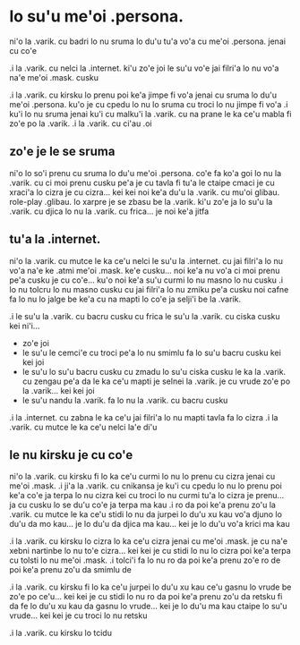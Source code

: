 # lo su'u me'oi .persona.
ni'o la .varik. cu badri lo nu sruma lo du'u tu'a vo'a cu me'oi .persona. jenai cu co'e

.i la .varik. cu nelci la .internet. ki'u zo'e joi le su'u vo'e jai filri'a lo nu vo'a na'e me'oi .mask. cusku

.i la .varik. cu kirsku lo prenu poi ke'a jimpe fi vo'a jenai cu sruma lo du'u me'oi .persona. ku'o je cu cpedu lo nu lo sruma cu troci lo nu jimpe fi vo'a  .i ku'i lo nu sruma jenai ku'i cu malku'i la .varik. cu na prane le ka ce'u mabla fi zo'e po la .varik.  .i la .varik. cu ci'au .oi

## zo'e je le se sruma
ni'o lo so'i prenu cu sruma lo du'u me'oi .persona. co'e fa ko'a goi lo nu la .varik. cu ci moi prenu cusku pe'a je cu tavla fi tu'a le ctaipe cmaci je cu xraci'a lo cizra je cu cizra... kei kei noi ke'a du'u la .varik. cu mu'oi glibau. role-play .glibau. lo xarpre je se zbasu be la .varik. ki'u zo'e ja lo su'u la .varik. cu djica lo nu la .varik. cu frica... je noi ke'a jitfa

## tu'a la .internet.
ni'o la .varik. cu mutce le ka ce'u nelci le su'u la .internet. cu jai filri'a lo nu vo'a na'e ke .atmi me'oi .mask. ke'e cusku... noi ke'a nu vo'a ci moi prenu pe'a cusku je cu co'e... ku'o noi ke'a su'u curmi lo nu masno lo nu cusku  .i lo nu tolcru lo nu masno cusku cu jai filri'a lo nu zmiku pe'a cusku noi cafne fa lo nu lo jalge be ke'a cu na mapti lo co'e ja selji'i be la .varik.

.i le su'u la .varik. cu bacru cusku cu frica le su'u la .varik. cu ciska cusku kei ni'i...

* zo'e joi
* le su'u le cemci'e cu troci pe'a lo nu smimlu fa lo su'u bacru cusku kei kei joi
* le su'u lo su'u bacru cusku cu zmadu lo su'u ciska cusku le ka la .varik. cu zengau pe'a da le ka ce'u mapti je selnei la .varik. je cu vrude zo'e po la .varik... kei kei joi
* le su'u nandu la .varik. fa lo nu la .varik. cu bacru cusku

.i la .internet. cu zabna le ka ce'u jai filri'a lo nu mapti tavla fa lo cizra  .i la .varik. cu mutce le ka ce'u nelci la'e di'u

## le nu kirsku je cu co'e
ni'o la .varik. cu kirsku fi lo ka ce'u curmi lo nu lo prenu cu cizra jenai cu me'oi .mask.  .i ji'a la .varik. cu cnikansa je ku'i cu cpedu lo nu lo prenu poi ke'a co'e ja terpa lo nu cizra kei cu troci lo nu curmi tu'a lo cizra je prenu... ja cu cusku lo se du'u co'e ja terpa ma kau  .i ro da poi ke'a prenu zo'u la .varik. cu mutce le ka ce'u stidi lo nu da jurpei lo du'u xu kau vo'a djuno lo du'u da mo kau... je lo du'u da djica ma kau... kei je lo du'u vo'a krici ma kau

.i la .varik. cu kirsku lo cizra lo ka ce'u cizra jenai cu me'oi .mask. je cu na'e xebni nartinbe lo nu to'e cizra... kei kei je cu stidi lo nu lo cizra poi ke'a terpa cu tolsti lo nu me'oi .mask.  .i tolci'i fa lo nu ro da poi ke'a prenu zo'e ro de poi ke'a prenu zo'u da smimlu de

.i la .varik. cu kirsku fi lo ka ce'u jurpei lo du'u xu kau ce'u gasnu lo vrude be zo'e po ce'u... kei kei je cu stidi lo nu ro da poi ke'a prenu zo'u da retsku fi da fe lo du'u xu kau da gasnu lo vrude... kei je lo du'u ma kau ctaipe lo su'u vrude... kei kei je cu troci lo nu retsku

.i la .varik. cu kirsku lo tcidu
